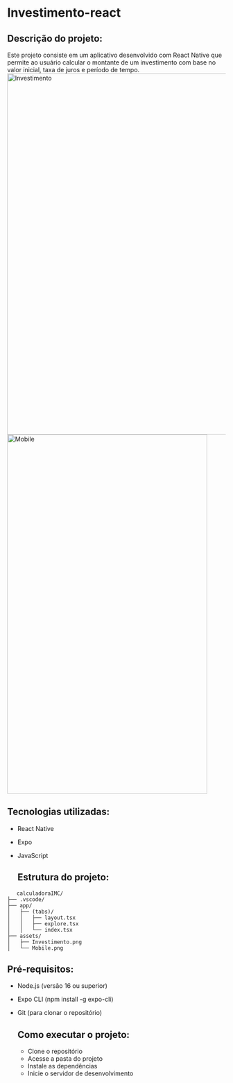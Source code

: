 # Investimento-react

## Descrição do projeto:
Este projeto consiste em um aplicativo desenvolvido com React Native que permite ao usuário calcular o montante de um investimento com base no valor inicial, taxa de juros e período de tempo.
<img width="1918" height="832" alt="Investimento " src="https://github.com/user-attachments/assets/83eb77f5-b10c-4a0e-84c7-683f2bbcbc08" />
<img width="461" height="828" alt="Mobile" src="https://github.com/user-attachments/assets/84cbaca9-ce0e-472c-bc12-9b2fde622309" />


## Tecnologias utilizadas: 
- React Native

- Expo

- JavaScript

  ## Estrutura do projeto:
```
   calculadoraIMC/
├── .vscode/            
├── app/               
│   ├── (tabs)/        
│   │   ├── layout.tsx 
│   │   ├── explore.tsx 
│   │   └── index.tsx            
├── assets/
│   ├── Investimento.png   
│   └── Mobile.png
```

## Pré-requisitos:
- Node.js (versão 16 ou superior)

- Expo CLI (npm install -g expo-cli)

- Git (para clonar o repositório)


  ## Como executar o projeto:
  - Clone o repositório
  - Acesse a pasta do projeto
  - Instale as dependências
  - Inicie o servidor de desenvolvimento

